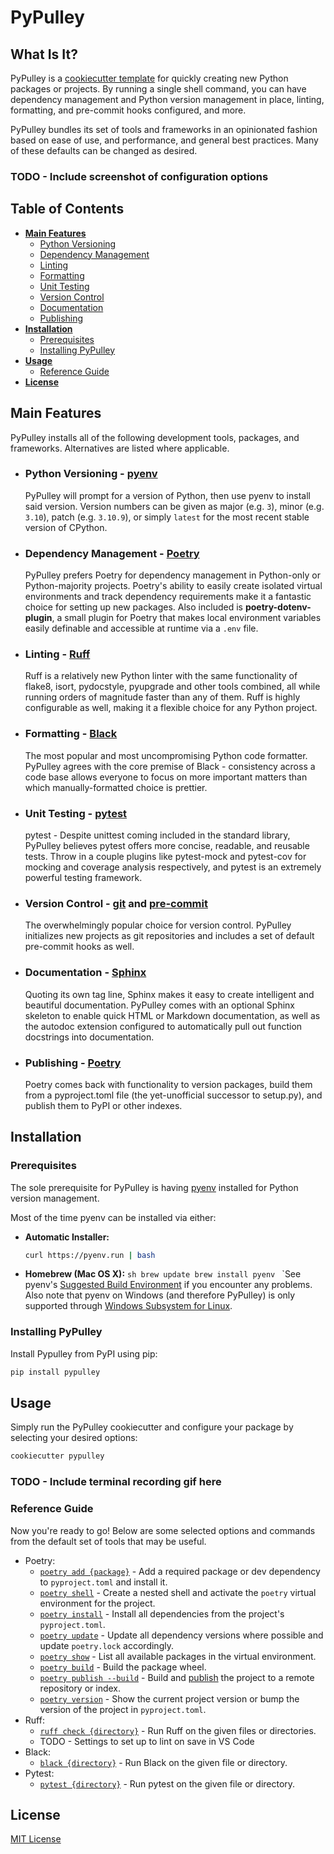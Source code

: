 # PyPulley

## What Is It?

PyPulley is a [cookiecutter template](https://github.com/cookiecutter/cookiecutter) for quickly creating new Python packages or projects. By running a single shell command, you can have dependency management and Python version management in place, linting, formatting, and pre-commit hooks configured, and more.

PyPulley bundles its set of tools and frameworks in an opinionated fashion based on ease of use, and performance, and general best practices. Many of these defaults can be changed as desired.

### TODO - Include screenshot of configuration options

## Table of Contents

- [**Main Features**](#main-features)
  - [Python Versioning](#python-versioning---pyenv)
  - [Dependency Management](#dependency-management---poetry)
  - [Linting](#linting---ruff)
  - [Formatting](#formatting---black)
  - [Unit Testing](#unit-testing---pytest)
  - [Version Control](#version-control---git-and-pre-commit)
  - [Documentation](#documentation---sphinx)
  - [Publishing](#publishing---poetry)
- [**Installation**](#installation)
  - [Prerequisites](#prerequisites)
  - [Installing PyPulley](#installing-pypulley)
- [**Usage**](#usage)
  - [Reference Guide](#reference-guide)
- [**License**](#license)

## Main Features

PyPulley installs all of the following development tools, packages, and frameworks. Alternatives are listed where applicable.

- ### Python Versioning - [**pyenv**](https://github.com/pyenv/pyenv)
  PyPulley will prompt for a version of Python, then use pyenv to install said version. Version numbers can be given as major (e.g. `3`), minor (e.g. `3.10`), patch (e.g. `3.10.9`), or simply `latest` for the most recent stable version of CPython.
- ### Dependency Management - [**Poetry**](https://python-poetry.org/)
  PyPulley prefers Poetry for dependency management in Python-only or Python-majority projects. Poetry's ability to easily create isolated virtual environments and track dependency requirements make it a fantastic choice for setting up new packages. Also included is **poetry-dotenv-plugin**, a small plugin for Poetry that makes local environment variables easily definable and accessible at runtime via a `.env` file.
- ### Linting - [**Ruff**](https://github.com/charliermarsh/ruff)
  Ruff is a relatively new Python linter with the same functionality of flake8, isort, pydocstyle, pyupgrade and other tools combined, all while running orders of magnitude faster than any of them. Ruff is highly configurable as well, making it a flexible choice for any Python project.
- ### Formatting - [**Black**](https://black.readthedocs.io/en/stable/)
  The most popular and most uncompromising Python code formatter. PyPulley agrees with the core premise of Black - consistency across a code base allows everyone to focus on more important matters than which manually-formatted choice is prettier.
- ### Unit Testing - [**pytest**](https://docs.pytest.org/en/latest/)
  pytest - Despite unittest coming included in the standard library, PyPulley believes pytest offers more concise, readable, and reusable tests. Throw in a couple plugins like pytest-mock and pytest-cov for mocking and coverage analysis respectively, and pytest is an extremely powerful testing framework.
- ### Version Control - [**git**](https://git-scm.com/about) and [**pre-commit**](https://pre-commit.com/)
  The overwhelmingly popular choice for version control. PyPulley initializes new projects as git repositories and includes a set of default pre-commit hooks as well.
- ### Documentation - [**Sphinx**](https://www.sphinx-doc.org/en/master/)
  Quoting its own tag line, Sphinx makes it easy to create intelligent and beautiful documentation. PyPulley comes with an optional Sphinx skeleton to enable quick HTML or Markdown documentation, as well as the autodoc extension configured to automatically pull out function docstrings into documentation.
- ### Publishing - [**Poetry**](https://python-poetry.org/)
  Poetry comes back with functionality to version packages, build them from a pyproject.toml file (the yet-unofficial successor to setup.py), and publish them to PyPI or other indexes.

## Installation

### Prerequisites

The sole prerequisite for PyPulley is having [pyenv](https://github.com/pyenv/pyenv) installed for Python version management.

Most of the time pyenv can be installed via either:

- **Automatic Installer:**
  ```sh
  curl https://pyenv.run | bash
  ```
- **Homebrew (Mac OS X):**
  `sh
brew update
brew install pyenv
`
  `See pyenv's [Suggested Build Environment](https://github.com/pyenv/pyenv/wiki#suggested-build-environment) if you encounter any problems. Also note that pyenv on Windows (and therefore PyPulley) is only supported through [Windows Subsystem for Linux](https://learn.microsoft.com/en-us/windows/wsl/about).

### Installing PyPulley

Install Pypulley from PyPI using pip:

```sh
pip install pypulley
```

## Usage

Simply run the PyPulley cookiecutter and configure your package by selecting your desired options:

```sh
cookiecutter pypulley
```

### TODO - Include terminal recording gif here

### Reference Guide

Now you're ready to go! Below are some selected options and commands from the default set of tools that may be useful.

- Poetry:
  - [`poetry add {package}`](https://python-poetry.org/docs/cli/#add) - Add a required package or dev dependency to `pyproject.toml` and install it.
  - [`poetry shell`](https://python-poetry.org/docs/basic-usage#activating-the-virtual-environment) - Create a nested shell and activate the `poetry` virtual environment for the project.
  - [`poetry install`](https://python-poetry.org/docs/cli/#install) - Install all dependencies from the project's `pyproject.toml`.
  - [`poetry update`](https://python-poetry.org/docs/cli/#update) - Update all dependency versions where possible and update `poetry.lock` accordingly.
  - [`poetry show`](https://python-poetry.org/docs/cli/#show) - List all available packages in the virtual environment.
  - [`poetry build`](https://python-poetry.org/docs/cli/#build) - Build the package wheel.
  - [`poetry publish --build`](https://python-poetry.org/docs/cli/#publish) - Build and [publish](https://python-poetry.org/docs/repositories/#publishable-repositories) the project to a remote repository or index.
  - [`poetry version`](https://python-poetry.org/docs/cli/#version) - Show the current project version or bump the version of the project in `pyproject.toml`.
- Ruff:
  - [`ruff check {directory}`](https://github.com/charliermarsh/ruff#command-line-interface) - Run Ruff on the given files or directories.
  - TODO - Settings to set up to lint on save in VS Code
- Black:
  - [`black {directory}`](https://black.readthedocs.io/en/stable/usage_and_configuration/the_basics.html#usage) - Run Black on the given file or directory.
- Pytest:
  - [`pytest {directory}`](https://docs.pytest.org/en/7.2.x/reference/reference.html#command-line-flags) - Run pytest on the given file or directory.

## License

[MIT License](LICENSE)
